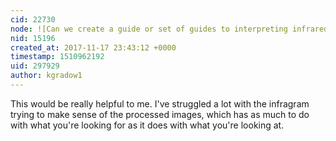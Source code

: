 ```yaml
---
cid: 22730
node: ![Can we create a guide or set of guides to interpreting infrared or NDVI images?](../notes/warren/11-16-2017/can-we-create-a-guide-or-set-of-guides-to-interpreting-infrared-or-ndvi-images)
nid: 15196
created_at: 2017-11-17 23:43:12 +0000
timestamp: 1510962192
uid: 297929
author: kgradow1
---
```


This would be really helpful to me.  I've struggled a lot with the infragram trying to make sense of the processed images, which has as much to do with what you're looking for as it does with what you're looking at.  